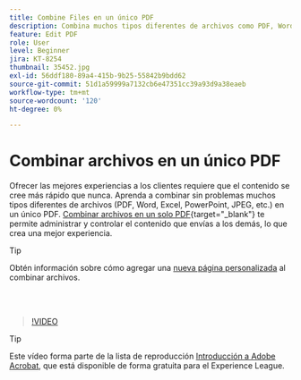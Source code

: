 ```yaml
---
title: Combine Files en un único PDF
description: Combina muchos tipos diferentes de archivos como PDF, Word, Excel, PowerPoint o JPEG en un solo PDF
feature: Edit PDF
role: User
level: Beginner
jira: KT-8254
thumbnail: 35452.jpg
exl-id: 56ddf180-89a4-415b-9b25-55842b9bdd62
source-git-commit: 51d1a59999a7132cb6e47351cc39a93d9a38eaeb
workflow-type: tm+mt
source-wordcount: '120'
ht-degree: 0%

---
```


# Combinar archivos en un único PDF

Ofrecer las mejores experiencias a los clientes requiere que el contenido se cree más rápido que nunca. Aprenda a combinar sin problemas muchos tipos diferentes de archivos (PDF, Word, Excel, PowerPoint, JPEG, etc.) en un único PDF. [Combinar archivos en un solo PDF](https://www.adobe.com/acrobat/online/merge-pdf.html){target="_blank"} te permite administrar y controlar el contenido que envías a los demás, lo que crea una mejor experiencia.

>[!TIP]
>
>Obtén información sobre cómo agregar una [nueva página personalizada](add-custom-page.md) al combinar archivos.

<br> 

>[!VIDEO](https://video.tv.adobe.com/v/35452?quality=12&learn=on&hidetitle=true)

>[!TIP]
>
>Este vídeo forma parte de la lista de reproducción [Introducción a Adobe Acrobat](https://experienceleague.adobe.com/en/playlists/acrobat-get-started-business-users), que está disponible de forma gratuita para el Experience League.
